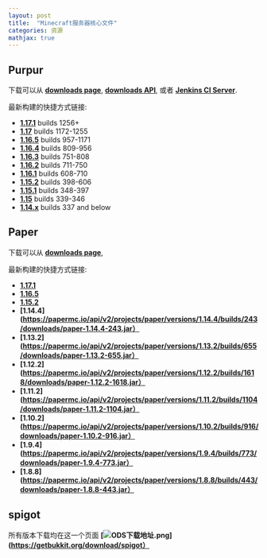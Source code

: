 ```yaml
---
layout: post
title:  "Minecraft服务器核心文件"
categories: 资源
mathjax: true
---
```

## Purpur

下载可以从 **[downloads page](https://purpur.pl3x.net/downloads/)**,  **[downloads API](https://api.pl3x.net)**, 或者 **[Jenkins CI Server](https://ci.pl3x.net/job/Purpur/)**.

最新构建的快捷方式链接:
* **[1.17.1](https://api.pl3x.net/v2/purpur/1.17.1/latest/download)** builds 1256+
* **[1.17](https://api.pl3x.net/v2/purpur/1.17/latest/download)** builds 1172-1255
* **[1.16.5](https://api.pl3x.net/v2/purpur/1.16.5/latest/download)** builds 957-1171
* **[1.16.4](https://api.pl3x.net/v2/purpur/1.16.4/latest/download)** builds 809-956
* **[1.16.3](https://api.pl3x.net/v2/purpur/1.16.3/latest/download)** builds 751-808
* **[1.16.2](https://api.pl3x.net/v2/purpur/1.16.2/latest/download)** builds 711-750
* **[1.16.1](https://api.pl3x.net/v2/purpur/1.16.1/latest/download)** builds 608-710
* **[1.15.2](https://api.pl3x.net/v2/purpur/1.15.2/latest/download)** builds 398-606
* **[1.15.1](https://api.pl3x.net/v2/purpur/1.15.1/latest/download)** builds 348-397
* **[1.15](https://api.pl3x.net/v2/purpur/1.15/latest/download)** builds 339-346
* **[1.14.x](https://api.pl3x.net/v2/purpur/1.14.4/latest/download)** builds 337 and below

## Paper

下载可以从 **[downloads page](https://papermc.io/downloads/)**, 

最新构建的快捷方式链接:

* **[1.17.1](https://papermc.io/downloads)**
* **[1.16.5](https://papermc.io/downloads#Paper-1.16)**
* **[1.15.2](https://papermc.io/api/v2/projects/paper/versions/1.15.2/builds/391/downloads/paper-1.15.2-391.jar)**
* **[1.14.4](https://papermc.io/api/v2/projects/paper/versions/1.14.4/builds/243/downloads/paper-1.14.4-243.jar）**
* **[1.13.2](https://papermc.io/api/v2/projects/paper/versions/1.13.2/builds/655/downloads/paper-1.13.2-655.jar）**
* **[1.12.2](https://papermc.io/api/v2/projects/paper/versions/1.12.2/builds/1618/downloads/paper-1.12.2-1618.jar）**
* **[1.11.2](https://papermc.io/api/v2/projects/paper/versions/1.11.2/builds/1104/downloads/paper-1.11.2-1104.jar）**
* **[1.10.2](https://papermc.io/api/v2/projects/paper/versions/1.10.2/builds/916/downloads/paper-1.10.2-916.jar）**
* **[1.9.4](https://papermc.io/api/v2/projects/paper/versions/1.9.4/builds/773/downloads/paper-1.9.4-773.jar）**
* **[1.8.8](https://papermc.io/api/v2/projects/paper/versions/1.8.8/builds/443/downloads/paper-1.8.8-443.jar）**

## spigot

所有版本下载均在这一个页面 **[![ODS下载地址.png](https://i.loli.net/2021/08/28/wtBjlECPHSh4bKA.png)](https://getbukkit.org/download/spigot）**